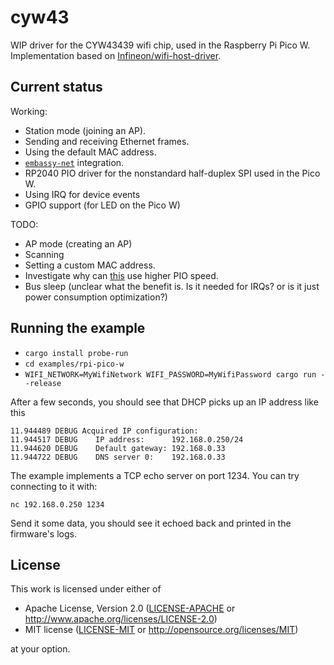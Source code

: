 # cyw43

WIP driver for the CYW43439 wifi chip, used in the Raspberry Pi Pico W. Implementation based on [Infineon/wifi-host-driver](https://github.com/Infineon/wifi-host-driver).

## Current status

Working:

- Station mode (joining an AP).
- Sending and receiving Ethernet frames.
- Using the default MAC address.
- [`embassy-net`](https://embassy.dev) integration.
- RP2040 PIO driver for the nonstandard half-duplex SPI used in the Pico W.
- Using IRQ for device events
- GPIO support (for LED on the Pico W)

TODO:

- AP mode (creating an AP)
- Scanning
- Setting a custom MAC address.
- Investigate why can [this](https://github.com/raspberrypi/pico-sdk/tree/master/src/rp2_common/pico_cyw43_driver) use higher PIO speed. 
- Bus sleep (unclear what the benefit is. Is it needed for IRQs? or is it just power consumption optimization?)

## Running the example

- `cargo install probe-run`
- `cd examples/rpi-pico-w`
- `WIFI_NETWORK=MyWifiNetwork WIFI_PASSWORD=MyWifiPassword cargo run --release`

After a few seconds, you should see that DHCP picks up an IP address like this

```
11.944489 DEBUG Acquired IP configuration:
11.944517 DEBUG    IP address:      192.168.0.250/24
11.944620 DEBUG    Default gateway: 192.168.0.33
11.944722 DEBUG    DNS server 0:    192.168.0.33
```

The example implements a TCP echo server on port 1234. You can try connecting to it with:

```
nc 192.168.0.250 1234
```

Send it some data, you should see it echoed back and printed in the firmware's logs.

## License

This work is licensed under either of

- Apache License, Version 2.0 ([LICENSE-APACHE](LICENSE-APACHE) or
  <http://www.apache.org/licenses/LICENSE-2.0>)
- MIT license ([LICENSE-MIT](LICENSE-MIT) or <http://opensource.org/licenses/MIT>)

at your option.

